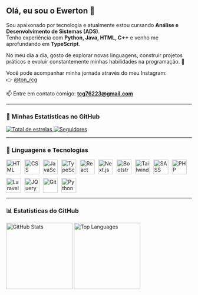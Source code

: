 ## Olá, eu sou o Ewerton 👋

Sou apaixonado por tecnologia e atualmente estou cursando **Análise e Desenvolvimento de Sistemas (ADS)**.  
Tenho experiência com **Python, Java, HTML, C++** e venho me aprofundando em **TypeScript**.  

No meu dia a dia, gosto de explorar novas linguagens, construir projetos práticos e evoluir constantemente minhas habilidades na programação. 🚀  

Você pode acompanhar minha jornada através do meu Instagram:  
👉 [@ton_rcg](https://www.instagram.com/ton_rcg)  

📫 Entre em contato comigo: **tcg76223@gmail.com**

---

### 🌟 Minhas Estatísticas no GitHub

<p>
  <a href="https://github.com/Pplton?tab=repositories&sort=stargazers">
    <img 
      alt="Total de estrelas" 
      title="Total de estrelas GitHub" 
      src="https://custom-icon-badges.demolab.com/github/stars/Pplton?color=55960c&style=for-the-badge&labelColor=488207&logo=star&label=estrelas"
    />
  </a>
  <a href="https://github.com/Pplton?tab=followers">
    <img 
      alt="Seguidores" 
      title="Me siga no GitHub" 
      src="https://custom-icon-badges.demolab.com/github/followers/Pplton?color=236ad3&labelColor=1155ba&style=for-the-badge&logo=github&label=Seguidores&logoColor=white"
    />
  </a>
</p>

---

### 🤖 Linguagens e Tecnologias

<div style="display: flex; flex-wrap: wrap; gap: 10px;">
<img alt="HTML" title="HTML" width="40px" src="https://cdn.jsdelivr.net/gh/devicons/devicon@latest/icons/html5/html5-original.svg"/>
<img alt="CSS" title="CSS" width="40px" src="https://cdn.jsdelivr.net/gh/devicons/devicon@latest/icons/css3/css3-original.svg"/>
<img alt="JavaScript" title="JavaScript" width="40px" src="https://cdn.jsdelivr.net/gh/devicons/devicon@latest/icons/javascript/javascript-original.svg"/>
<img alt="TypeScript" title="TypeScript" width="40px" src="https://cdn.jsdelivr.net/gh/devicons/devicon@latest/icons/typescript/typescript-original.svg"/>
<img alt="React" title="React" width="40px" src="https://cdn.jsdelivr.net/gh/devicons/devicon@latest/icons/react/react-original.svg"/>
<img alt="Next.js" title="Next.js" width="40px" src="https://cdn.jsdelivr.net/gh/devicons/devicon@latest/icons/nextjs/nextjs-original.svg"/>
<img alt="Bootstrap" title="Bootstrap" width="40px" src="https://cdn.jsdelivr.net/gh/devicons/devicon@latest/icons/bootstrap/bootstrap-original.svg"/>
<img alt="Tailwind" title="TailwindCSS" width="40px" src="https://cdn.jsdelivr.net/gh/devicons/devicon@latest/icons/tailwindcss/tailwindcss-original.svg"/>
<img alt="SASS" title="SASS" width="40px" src="https://cdn.jsdelivr.net/gh/devicons/devicon@latest/icons/sass/sass-original.svg"/>
<img alt="PHP" title="PHP" width="40px" src="https://cdn.jsdelivr.net/gh/devicons/devicon@latest/icons/php/php-original.svg"/>
<img alt="Laravel" title="Laravel" width="40px" src="https://cdn.jsdelivr.net/gh/devicons/devicon@latest/icons/laravel/laravel-original.svg"/>
<img alt="JQuery" title="JQuery" width="40px" src="https://cdn.jsdelivr.net/gh/devicons/devicon@latest/icons/jquery/jquery-original.svg"/>
<img alt="Git" title="Git" width="40px" src="https://cdn.jsdelivr.net/gh/devicons/devicon@latest/icons/git/git-original.svg"/>
<img alt="Python" title="Python" width="40px" src="https://cdn.jsdelivr.net/gh/devicons/devicon@latest/icons/python/python-original.svg"/>
</div>

---

### 📊 Estatísticas do GitHub

<p>
  <img 
    alt="GitHub Stats" 
    height="180" 
    src="https://github-readme-stats.vercel.app/api?username=Pplton&show_icons=true&theme=tokyonight&include_all_commits=true&locale=pt-br" 
  />
  <img 
    alt="Top Languages" 
    height="180" 
    src="https://github-readme-stats.vercel.app/api/top-langs/?username=Pplton&theme=tokyonight&layout=compact&custom_title=Tecnologias&langs_count=9" 
  />
</p>
